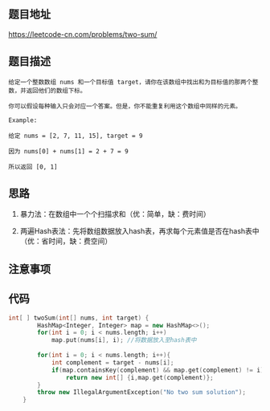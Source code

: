 ## 题目地址
https://leetcode-cn.com/problems/two-sum/

## 题目描述
```
给定一个整数数组 nums 和一个目标值 target，请你在该数组中找出和为目标值的那两个整数，并返回他们的数组下标。

你可以假设每种输入只会对应一个答案。但是，你不能重复利用这个数组中同样的元素。

Example:

给定 nums = [2, 7, 11, 15], target = 9

因为 nums[0] + nums[1] = 2 + 7 = 9

所以返回 [0, 1]

```

## 思路

1. 暴力法：在数组中一个个扫描求和（优：简单，缺：费时间）

2. 两遍Hash表法：先将数组数据放入hash表，再求每个元素值是否在hash表中（优：省时间，缺：费空间）

## 注意事项

## 代码
```c++
int[ ] twoSum(int[] nums, int target) {
        HashMap<Integer, Integer> map = new HashMap<>();
        for(int i = 0; i < nums.length; i++)
            map.put(nums[i], i); //将数据放入至hash表中
        
        for(int i = 0; i < nums.length; i++){
            int complement = target - nums[i];
            if(map.containsKey(complement) && map.get(complement) != i)
                return new int[] {i,map.get(complement)};
        }
        throw new IllegalArgumentException("No two sum solution");
    }
```
